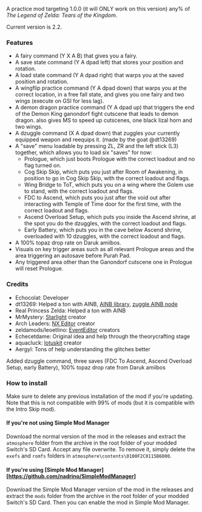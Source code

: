 A practice mod targeting 1.0.0 (it will ONLY work on this version) any% of *The Legend of Zelda: Tears of the Kingdom*.

Current version is 2.2.

### Features

- A fairy command (Y X A B) that gives you a fairy.
- A save state command (Y A dpad left) that stores your position and rotation.
- A load state command (Y A dpad right) that warps you at the saved position and rotation.
- A wingflip practice command (Y A dpad down) that warps you at the correct location, in a free fall state, and gives you one fairy and two wings (execute on GSI for less lag).
- A demon dragon practice command (Y A dpad up) that triggers the end of the Demon King ganondorf fight cutscene that leads to demon dragon. also gives MS to speed up cutscenes, one black lizal horn and two wings.
- A dzuggle command (X A dpad down) that zuggles your currently equipped weapon and reequips it. (made by the goat @dt13269)
- A "save" menu loadable by pressing ZL, ZR and the left stick (L3) together, which allows you to load six "saves" for now:
  - Prologue, which just boots Prologue with the correct loadout and no flag turned on.
  - Cog Skip Skip, which puts you just after Room of Awakening, in position to go in Cog Skip Skip, with the correct loadout and flags.
  - Wing Bridge to ToT, which puts you on a wing where the Golem use to stand, with the correct loadout and flags.
  - FDC to Ascend, which puts you just after the void out after interacting with Temple of Time door for the first time, with the correct loadout and flags.
  - Ascend Overload Setup, which puts you inside the Ascend shrine, at the spot you do the dzuggles, with the correct loadout and flags.
  - Early Battery, which puts you in the cave below Ascend shrine, overloaded with 10 dzuggles, with the correct loadout and flags.
- A 100% topaz drop rate on Daruk amiibos.
- Visuals on key trigger areas such as all relevant Prologue areas and the area triggering an autosave before Purah Pad.
- Any triggered area other than the Ganondorf cutscene one in Prologue will reset Prologue.

### Credits
- Echocolat: Developer
- dt13269: Helped a ton with AINB, [AINB library](https://github.com/dt-12345/ainb), [zuggle AINB node](https://github.com/dt-12345/zuggleAI)
- Real Princess Zelda: Helped a ton with AINB
- MrMystery: [Starlight](https://github.com/MrMystery-Official/Starlight-Dev) creator
- Arch Leaders: [NX Editor](https://github.com/NX-Editor/NxEditor) creator
- zeldamods/leoetlino: [EventEditor](https://github.com/zeldamods/event-editor) creators
- Echecetdame: Original idea and help through the theorycrafting stage
- aquacluck: [lotuskit](https://github.com/aquacluck/totk-lotuskit) creator
- Aergyl: Tons of help understanding the glitches better

Added dzuggle command, three saves (FDC To Ascend, Ascend Overload Setup, early Battery), 100% topaz drop rate from Daruk amiibos

### How to install

Make sure to delete any previous installation of the mod if you're updating. Note that this is not compatible with 99% of mods (but it is compatible with the Intro Skip mod).

#### If you're not using Simple Mod Manager

Download the normal version of the mod in the releases and extract the `atmosphere` folder from the archive in the root folder of your modded Switch's SD Card. Accept any file overwrite. To remove it, simply delete the `exefs` and `romfs` folders in `atmosphere\contents\0100F2C0115B6000`.

#### If you're using [Simple Mod Manager][https://github.com/nadrino/SimpleModManager]

Download the Simple Mod Manager version of the mod in the releases and extract the `mods` folder from the archive in the root folder of your modded Switch's SD Card. Then you can enable the mod in Simple Mod Manager.